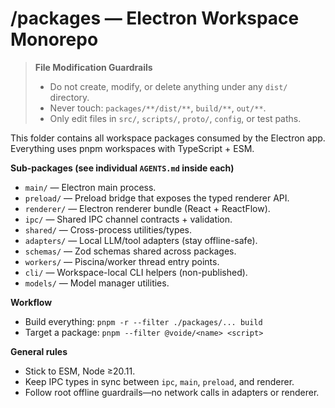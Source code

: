 # /packages — Electron Workspace Monorepo
> **File Modification Guardrails**
> - Do not create, modify, or delete anything under any `dist/` directory.
> - Never touch: `packages/**/dist/**`, `build/**`, `out/**`.
> - Only edit files in `src/`, `scripts/`, `proto/`, `config`, or test paths.


This folder contains all workspace packages consumed by the Electron app.
Everything uses pnpm workspaces with TypeScript + ESM.

**Sub-packages (see individual `AGENTS.md` inside each)**
- `main/` — Electron main process.
- `preload/` — Preload bridge that exposes the typed renderer API.
- `renderer/` — Electron renderer bundle (React + ReactFlow).
- `ipc/` — Shared IPC channel contracts + validation.
- `shared/` — Cross-process utilities/types.
- `adapters/` — Local LLM/tool adapters (stay offline-safe).
- `schemas/` — Zod schemas shared across packages.
- `workers/` — Piscina/worker thread entry points.
- `cli/` — Workspace-local CLI helpers (non-published).
- `models/` — Model manager utilities.

**Workflow**
- Build everything: `pnpm -r --filter ./packages/... build`
- Target a package: `pnpm --filter @voide/<name> <script>`

**General rules**
- Stick to ESM, Node ≥20.11.
- Keep IPC types in sync between `ipc`, `main`, `preload`, and renderer.
- Follow root offline guardrails—no network calls in adapters or renderer.
